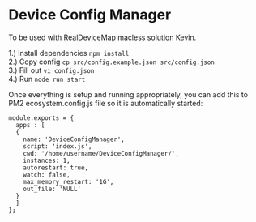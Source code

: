 # Device Config Manager  

To be used with RealDeviceMap macless solution Kevin.  

1.) Install dependencies `npm install`  
2.) Copy config `cp src/config.example.json src/config.json`  
3.) Fill out `vi config.json`  
4.) Run `node run start`  

Once everything is setup and running appropriately, you can add this to PM2 ecosystem.config.js file so it is automatically started:  
```
module.exports = {
  apps : [
  {
    name: 'DeviceConfigManager',
    script: 'index.js',
    cwd: '/home/username/DeviceConfigManager/',
    instances: 1,
    autorestart: true,
    watch: false,
    max_memory_restart: '1G',
    out_file: 'NULL'
  }
  ]
};
```
